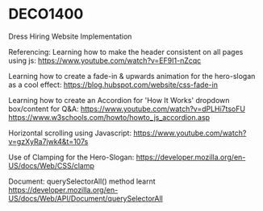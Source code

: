 # DECO1400
Dress Hiring Website Implementation


Referencing:
Learning how to make the header consistent on all pages using js:
https://www.youtube.com/watch?v=EF9I1-nZcqc

Learning how to create a fade-in & upwards animation for the hero-slogan as a cool effect:
https://blog.hubspot.com/website/css-fade-in

Learning how to create an Accordion for 'How It Works' dropdown box/content for Q&A:
https://www.youtube.com/watch?v=dPLHi7tsoFU
https://www.w3schools.com/howto/howto_js_accordion.asp

Horizontal scrolling using Javascript:
https://www.youtube.com/watch?v=gzXyRa7jwk4&t=107s

Use of Clamping for the Hero-Slogan:
https://developer.mozilla.org/en-US/docs/Web/CSS/clamp

Document: querySelectorAll() method learnt
https://developer.mozilla.org/en-US/docs/Web/API/Document/querySelectorAll